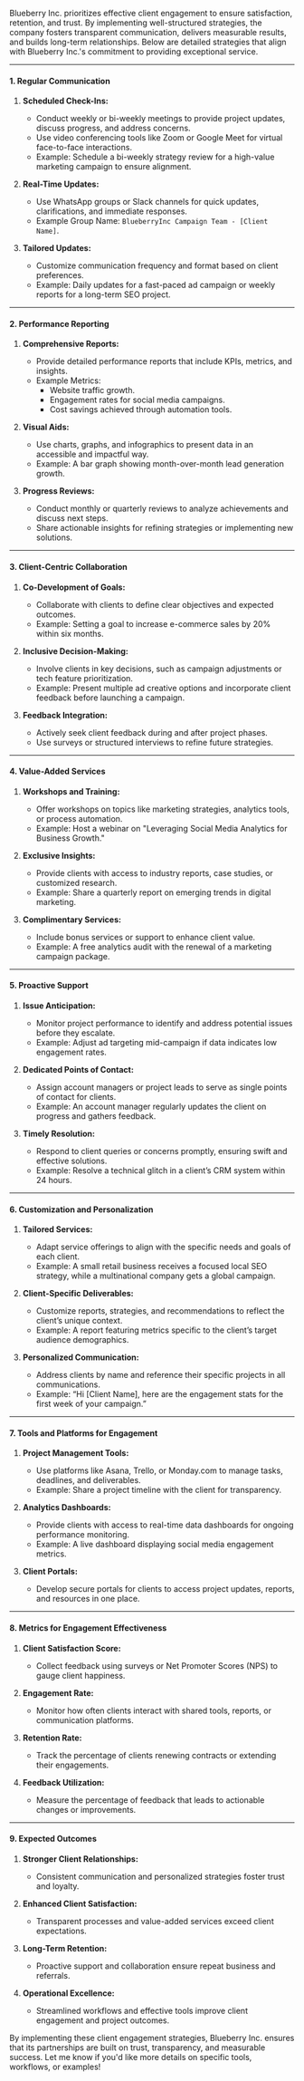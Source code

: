 
Blueberry Inc. prioritizes effective client engagement to ensure satisfaction, retention, and trust. By implementing well-structured strategies, the company fosters transparent communication, delivers measurable results, and builds long-term relationships. Below are detailed strategies that align with Blueberry Inc.'s commitment to providing exceptional service.

---

#### **1. Regular Communication**

1. **Scheduled Check-Ins:**
    
    - Conduct weekly or bi-weekly meetings to provide project updates, discuss progress, and address concerns.
    - Use video conferencing tools like Zoom or Google Meet for virtual face-to-face interactions.
    - Example: Schedule a bi-weekly strategy review for a high-value marketing campaign to ensure alignment.
2. **Real-Time Updates:**
    
    - Use WhatsApp groups or Slack channels for quick updates, clarifications, and immediate responses.
    - Example Group Name: `BlueberryInc Campaign Team - [Client Name]`.
3. **Tailored Updates:**
    
    - Customize communication frequency and format based on client preferences.
    - Example: Daily updates for a fast-paced ad campaign or weekly reports for a long-term SEO project.

---

#### **2. Performance Reporting**

1. **Comprehensive Reports:**
    
    - Provide detailed performance reports that include KPIs, metrics, and insights.
    - Example Metrics:
        - Website traffic growth.
        - Engagement rates for social media campaigns.
        - Cost savings achieved through automation tools.
2. **Visual Aids:**
    
    - Use charts, graphs, and infographics to present data in an accessible and impactful way.
    - Example: A bar graph showing month-over-month lead generation growth.
3. **Progress Reviews:**
    
    - Conduct monthly or quarterly reviews to analyze achievements and discuss next steps.
    - Share actionable insights for refining strategies or implementing new solutions.

---

#### **3. Client-Centric Collaboration**

1. **Co-Development of Goals:**
    
    - Collaborate with clients to define clear objectives and expected outcomes.
    - Example: Setting a goal to increase e-commerce sales by 20% within six months.
2. **Inclusive Decision-Making:**
    
    - Involve clients in key decisions, such as campaign adjustments or tech feature prioritization.
    - Example: Present multiple ad creative options and incorporate client feedback before launching a campaign.
3. **Feedback Integration:**
    
    - Actively seek client feedback during and after project phases.
    - Use surveys or structured interviews to refine future strategies.

---

#### **4. Value-Added Services**

1. **Workshops and Training:**
    
    - Offer workshops on topics like marketing strategies, analytics tools, or process automation.
    - Example: Host a webinar on "Leveraging Social Media Analytics for Business Growth."
2. **Exclusive Insights:**
    
    - Provide clients with access to industry reports, case studies, or customized research.
    - Example: Share a quarterly report on emerging trends in digital marketing.
3. **Complimentary Services:**
    
    - Include bonus services or support to enhance client value.
    - Example: A free analytics audit with the renewal of a marketing campaign package.

---

#### **5. Proactive Support**

1. **Issue Anticipation:**
    
    - Monitor project performance to identify and address potential issues before they escalate.
    - Example: Adjust ad targeting mid-campaign if data indicates low engagement rates.
2. **Dedicated Points of Contact:**
    
    - Assign account managers or project leads to serve as single points of contact for clients.
    - Example: An account manager regularly updates the client on progress and gathers feedback.
3. **Timely Resolution:**
    
    - Respond to client queries or concerns promptly, ensuring swift and effective solutions.
    - Example: Resolve a technical glitch in a client’s CRM system within 24 hours.

---

#### **6. Customization and Personalization**

1. **Tailored Services:**
    
    - Adapt service offerings to align with the specific needs and goals of each client.
    - Example: A small retail business receives a focused local SEO strategy, while a multinational company gets a global campaign.
2. **Client-Specific Deliverables:**
    
    - Customize reports, strategies, and recommendations to reflect the client’s unique context.
    - Example: A report featuring metrics specific to the client’s target audience demographics.
3. **Personalized Communication:**
    
    - Address clients by name and reference their specific projects in all communications.
    - Example: “Hi [Client Name], here are the engagement stats for the first week of your campaign.”

---

#### **7. Tools and Platforms for Engagement**

1. **Project Management Tools:**
    
    - Use platforms like Asana, Trello, or Monday.com to manage tasks, deadlines, and deliverables.
    - Example: Share a project timeline with the client for transparency.
2. **Analytics Dashboards:**
    
    - Provide clients with access to real-time data dashboards for ongoing performance monitoring.
    - Example: A live dashboard displaying social media engagement metrics.
3. **Client Portals:**
    
    - Develop secure portals for clients to access project updates, reports, and resources in one place.

---

#### **8. Metrics for Engagement Effectiveness**

1. **Client Satisfaction Score:**
    
    - Collect feedback using surveys or Net Promoter Scores (NPS) to gauge client happiness.
2. **Engagement Rate:**
    
    - Monitor how often clients interact with shared tools, reports, or communication platforms.
3. **Retention Rate:**
    
    - Track the percentage of clients renewing contracts or extending their engagements.
4. **Feedback Utilization:**
    
    - Measure the percentage of feedback that leads to actionable changes or improvements.

---

#### **9. Expected Outcomes**

1. **Stronger Client Relationships:**
    
    - Consistent communication and personalized strategies foster trust and loyalty.
2. **Enhanced Client Satisfaction:**
    
    - Transparent processes and value-added services exceed client expectations.
3. **Long-Term Retention:**
    
    - Proactive support and collaboration ensure repeat business and referrals.
4. **Operational Excellence:**
    
    - Streamlined workflows and effective tools improve client engagement and project outcomes.

By implementing these client engagement strategies, Blueberry Inc. ensures that its partnerships are built on trust, transparency, and measurable success. Let me know if you'd like more details on specific tools, workflows, or examples!